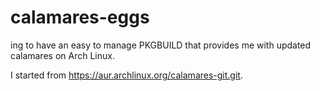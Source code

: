 # calamares-eggs

ing to have an easy to manage PKGBUILD that provides me with updated calamares on Arch Linux.

I started from https://aur.archlinux.org/calamares-git.git.

